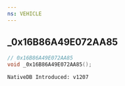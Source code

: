 ```yaml
---
ns: VEHICLE
---
```

## _0x16B86A49E072AA85

```c
// 0x16B86A49E072AA85
void _0x16B86A49E072AA85();
```

```
NativeDB Introduced: v1207
```

